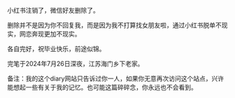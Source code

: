 小红书注销了，微信好友删除了。

删除并不是因为你不回复我，而是因为我不打算找女朋友啦，通过小红书脱单不现实，网恋奔现更加不现实。

各自完好，祝毕业快乐，前途似锦。

完笔于2024年7月26日深夜，江苏海门乡下老家。

备注：我的这个diary网站只告诉过你一人，如果你无意再次访问这个站点，兴许能想起一些有关于我的记忆。也可能这篇碎碎念，你永远也不会看到。